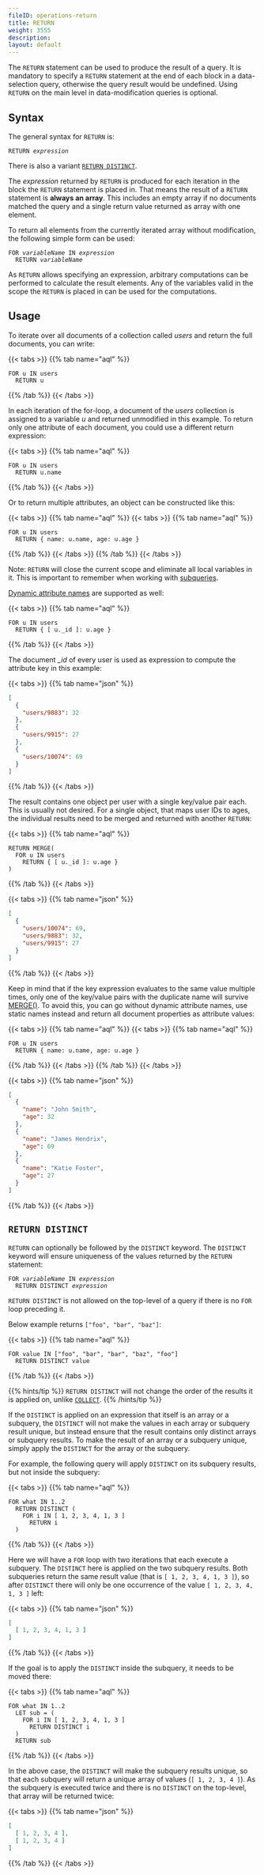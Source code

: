 ```yaml
---
fileID: operations-return
title: RETURN
weight: 3555
description: 
layout: default
---
```

The `RETURN` statement can be used to produce the result of a query.
It is mandatory to specify a `RETURN` statement at the end of each block in a
data-selection query, otherwise the query result would be undefined. Using 
`RETURN` on the main level in data-modification queries is optional.

## Syntax

The general syntax for `RETURN` is:

<pre><code>RETURN <em>expression</em></code></pre>

There is also a variant [`RETURN DISTINCT`](#return-distinct).

The *expression* returned by `RETURN` is produced for each iteration in the block the
`RETURN` statement is placed in. That means the result of a `RETURN` statement
is **always an array**. This includes an empty array if no documents matched the
query and a single return value returned as array with one element.

To return all elements from the currently iterated array without modification,
the following simple form can be used:

<pre><code>FOR <em>variableName</em> IN <em>expression</em>
  RETURN <em>variableName</em></code></pre>

As `RETURN` allows specifying an expression, arbitrary computations can be
performed to calculate the result elements. Any of the variables valid in the
scope the `RETURN` is placed in can be used for the computations.

## Usage

To iterate over all documents of a collection called *users* and return the
full documents, you can write:

{{< tabs >}}
{{% tab name="aql" %}}
```aql
FOR u IN users
  RETURN u
```
{{% /tab %}}
{{< /tabs >}}

In each iteration of the for-loop, a document of the *users* collection is
assigned to a variable *u* and returned unmodified in this example. To return
only one attribute of each document, you could use a different return expression:

{{< tabs >}}
{{% tab name="aql" %}}
```aql
FOR u IN users
  RETURN u.name
```
{{% /tab %}}
{{< /tabs >}}

Or to return multiple attributes, an object can be constructed like this:

{{< tabs >}}
{{% tab name="aql" %}}
{{< tabs >}}
{{% tab name="aql" %}}
```aql
FOR u IN users
  RETURN { name: u.name, age: u.age }
```
{{% /tab %}}
{{< /tabs >}}
{{% /tab %}}
{{< /tabs >}}

Note: `RETURN` will close the current scope and eliminate all local variables in it.
This is important to remember when working with [subqueries](../aql-fundamentals/fundamentals-subqueries).

[Dynamic attribute names](../aql-fundamentals/fundamentals-data-types#objects--documents) are
supported as well:

{{< tabs >}}
{{% tab name="aql" %}}
```aql
FOR u IN users
  RETURN { [ u._id ]: u.age }
```
{{% /tab %}}
{{< /tabs >}}

The document *_id* of every user is used as expression to compute the
attribute key in this example:

{{< tabs >}}
{{% tab name="json" %}}
```json
[
  {
    "users/9883": 32
  },
  {
    "users/9915": 27
  },
  {
    "users/10074": 69
  }
]
```
{{% /tab %}}
{{< /tabs >}}

The result contains one object per user with a single key/value pair each.
This is usually not desired. For a single object, that maps user IDs to ages,
the individual results need to be merged and returned with another `RETURN`:

{{< tabs >}}
{{% tab name="aql" %}}
```aql
RETURN MERGE(
  FOR u IN users
    RETURN { [ u._id ]: u.age }
)
```
{{% /tab %}}
{{< /tabs >}}

{{< tabs >}}
{{% tab name="json" %}}
```json
[
  {
    "users/10074": 69,
    "users/9883": 32,
    "users/9915": 27
  }
]
```
{{% /tab %}}
{{< /tabs >}}

Keep in mind that if the key expression evaluates to the same value multiple
times, only one of the key/value pairs with the duplicate name will survive
[MERGE()](../functions/functions-document#merge). To avoid this, you can go without
dynamic attribute names, use static names instead and return all document
properties as attribute values:

{{< tabs >}}
{{% tab name="aql" %}}
{{< tabs >}}
{{% tab name="aql" %}}
```aql
FOR u IN users
  RETURN { name: u.name, age: u.age }
```
{{% /tab %}}
{{< /tabs >}}
{{% /tab %}}
{{< /tabs >}}

{{< tabs >}}
{{% tab name="json" %}}
```json
[
  {
    "name": "John Smith",
    "age": 32
  },
  {
    "name": "James Hendrix",
    "age": 69
  },
  {
    "name": "Katie Foster",
    "age": 27
  }
]
```
{{% /tab %}}
{{< /tabs >}}

## `RETURN DISTINCT`

`RETURN` can optionally be followed by the `DISTINCT` keyword.
The `DISTINCT` keyword will ensure uniqueness of the values returned by the
`RETURN` statement:

<pre><code>FOR <em>variableName</em> IN <em>expression</em>
  RETURN DISTINCT <em>expression</em></code></pre>

`RETURN DISTINCT` is not allowed on the top-level of a query if there is no `FOR`
loop preceding it.

Below example returns `["foo", "bar", "baz"]`:

{{< tabs >}}
{{% tab name="aql" %}}
```aql
FOR value IN ["foo", "bar", "bar", "baz", "foo"]
  RETURN DISTINCT value
```
{{% /tab %}}
{{< /tabs >}}

{{% hints/tip %}}
`RETURN DISTINCT` will not change the order of the results it is applied on,
unlike [`COLLECT`](operations-collect#collect-vs-return-distinct).
{{% /hints/tip %}}

If the `DISTINCT` is applied on an expression that itself is an array or a subquery, 
the `DISTINCT` will not make the values in each array or subquery result unique, but instead
ensure that the result contains only distinct arrays or subquery results. To make
the result of an array or a subquery unique, simply apply the `DISTINCT` for the
array or the subquery.

For example, the following query will apply `DISTINCT` on its subquery results,
but not inside the subquery:

{{< tabs >}}
{{% tab name="aql" %}}
```aql
FOR what IN 1..2
  RETURN DISTINCT (
    FOR i IN [ 1, 2, 3, 4, 1, 3 ] 
      RETURN i
  )
```
{{% /tab %}}
{{< /tabs >}}

Here we will have a `FOR` loop with two iterations that each execute a subquery. The
`DISTINCT` here is applied on the two subquery results. Both subqueries return the
same result value (that is `[ 1, 2, 3, 4, 1, 3 ]`), so after `DISTINCT` there will
only be one occurrence of the value `[ 1, 2, 3, 4, 1, 3 ]` left:

{{< tabs >}}
{{% tab name="json" %}}
```json
[
  [ 1, 2, 3, 4, 1, 3 ]
]
```
{{% /tab %}}
{{< /tabs >}}

If the goal is to apply the `DISTINCT` inside the subquery, it needs to be moved
there:

{{< tabs >}}
{{% tab name="aql" %}}
```aql
FOR what IN 1..2
  LET sub = (
    FOR i IN [ 1, 2, 3, 4, 1, 3 ] 
      RETURN DISTINCT i
  ) 
  RETURN sub
```
{{% /tab %}}
{{< /tabs >}}

In the above case, the `DISTINCT` will make the subquery results unique, so that
each subquery will return a unique array of values (`[ 1, 2, 3, 4 ]`). As the subquery
is executed twice and there is no `DISTINCT` on the top-level, that array will be
returned twice:

{{< tabs >}}
{{% tab name="json" %}}
```json
[
  [ 1, 2, 3, 4 ],
  [ 1, 2, 3, 4 ]
]
```
{{% /tab %}}
{{< /tabs >}}
